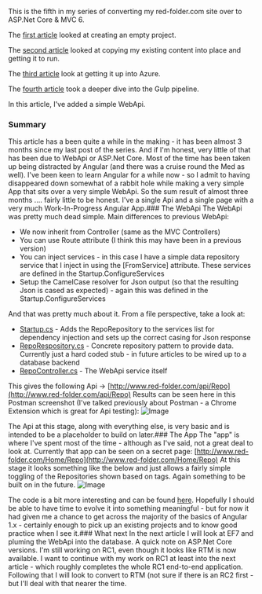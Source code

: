 This is the fifth in my series of converting my red-folder.com site over to ASP.Net Core &amp; MVC 6.

The [first article](http://red-folder.blogspot.co.uk/2016/03/converting-to-aspnet-core-part-1.html) looked at creating an empty project.

The [second article](http://red-folder.blogspot.co.uk/2016/03/converting-to-aspnet-core-part-2.html) looked at copying my existing content into place and getting it to run.

The [third article](http://red-folder.blogspot.co.uk/2016/04/converting-to-aspnet-core-part-3.html) look at getting it up into Azure.

The [fourth article](http://red-folder.blogspot.co.uk/2016/04/converting-to-aspnet-core-part-4.html) took a deeper dive into the Gulp pipeline.

In this article, I've added a simple WebApi.
### Summary
This article has a been quite a while in the making - it has been almost 3 months since my last post of the series.
And if I'm honest, very little of that has been due to WebApi or ASP.Net Core.  Most of the time has been taken up being distracted by Angular (and there was a cruise round the Med as well).
I've been keen to learn Angular for a while now - so I admit to having disappeared down somewhat of a rabbit hole while making a very simple App that sits over a very simple WebApi.
So the sum result of almost three months .... fairly little to be honest.  I've a single Api and a single page with a very much Work-In-Progress Angular App.### The WebApi
The WebApi was pretty much dead simple.
Main differences to previous WebApi:
* We now inherit from Controller (same as the MVC Controllers)
* You can use Route attribute (I think this may have been in a previous version)
* You can inject services - in this case I have a simple data repository service that I inject in using the [FromService] attribute.  These services are defined in the Startup.ConfigureServices
* Setup the CamelCase resolver for Json output (so that the resulting Json is cased as expected) - again this was defined in the Startup.ConfigureServices

And that was pretty much about it.  From a file perspective, take a look at:
* [Startup.cs](https://github.com/Red-Folder/red-folder.com/blob/master/src/Red-Folder.com/Startup.cs) - Adds the RepoRepository to the services list for dependency injection and sets up the correct casing for Json response
* [RepoRespository.cs](https://github.com/Red-Folder/red-folder.com/blob/master/src/Red-Folder.com/Services/RepoRepository.cs) - Concrete repository pattern to provide data.  Currently just a hard coded stub - in future articles to be wired up to a database backend
* [RepoController.cs](https://github.com/Red-Folder/red-folder.com/blob/master/src/Red-Folder.com/Controllers/Api/RepoController.cs) - The WebApi service itself

This gives the following Api -> [http://www.red-folder.com/api/Repo](http://www.red-folder.com/api/Repo)
Results can be seen here in this Postman screenshot (I've talked previously about Postman - a Chrome Extension which is great for Api testing):
![Image](/media/blog/converting-to-aspnet-core-part-5/2016-07-17-2B--2BRepo-2BApi.PNG)

The Api at this stage, along with everything else, is very basic and is intended to be a placeholder to build on later.### The App
The "app" is where I've spent most of the time - although as I've said, not a great deal to look at.
Currently that app can be seen on a secret page: [http://www.red-folder.com/Home/Repo](http://www.red-folder.com/Home/Repo)
At this stage it looks something like the below and just allows a fairly simple toggling of the Repositories shown based on tags.  Again something to be built on in the future.
![Image](/media/blog/converting-to-aspnet-core-part-5/2016-07-17-2B--2BRepo-2BPage.PNG)

The code is a bit more interesting and can be found [here](https://github.com/Red-Folder/red-folder.com/tree/master/src/Red-Folder.com/wwwroot/scripts/repoExplorer).  Hopefully I should be able to have time to evolve it into something meaningful - but for now it had given me a chance to get across the majority of the basics of Angular 1.x - certainly enough to pick up an existing projects and to know good practice when I see it.### What next
In the next article I will look at EF7 and pluming the WebApi into the database.
A quick note on ASP.Net Core versions.  I'm still working on RC1, even though it looks like RTM is now available.  I want to continue with my work on RC1 at least into the next article - which roughly completes the whole RC1 end-to-end application.  Following that I will look to convert to RTM (not sure if there is an RC2 first - but I'll deal with that nearer the time.
